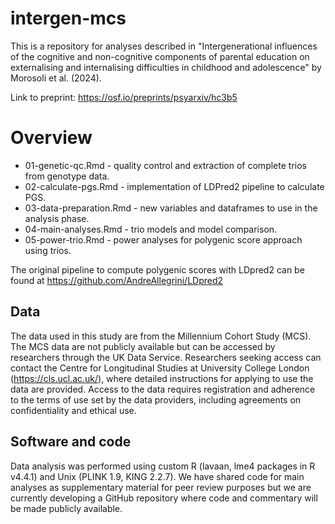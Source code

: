 # intergen-mcs
This is a repository for analyses described in "Intergenerational influences of the cognitive and non-cognitive components of parental education on externalising and internalising difficulties in childhood and adolescence" by Morosoli et al. (2024).

Link to preprint: https://osf.io/preprints/psyarxiv/hc3b5

# Overview

- 01-genetic-qc.Rmd - quality control and extraction of complete trios from genotype data.
- 02-calculate-pgs.Rmd - implementation of LDPred2 pipeline to calculate PGS.
- 03-data-preparation.Rmd - new variables and dataframes to use in the analysis phase.
- 04-main-analyses.Rmd - trio models and model comparison.
- 05-power-trio.Rmd - power analyses for polygenic score approach using trios.

The original pipeline to compute polygenic scores with LDpred2 can be found at https://github.com/AndreAllegrini/LDpred2

## Data
The data used in this study are from the Millennium Cohort Study (MCS). The MCS data are not publicly available but can be accessed by researchers through the UK Data Service. Researchers seeking access can contact the Centre for Longitudinal Studies at University College London (https://cls.ucl.ac.uk/), where detailed instructions for applying to use the data are provided. Access to the data requires registration and adherence to the terms of use set by the data providers, including agreements on confidentiality and ethical use.

## Software and code
Data analysis was performed using custom R (lavaan, lme4 packages in R v4.4.1) and Unix (PLINK 1.9, KING 2.2.7). We have shared code for main analyses as supplementary material for peer review purposes but we are currently developing a GitHub repository where code and commentary will be made publicly available.
